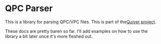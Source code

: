 # QPC Parser

This is a library for parsing QPC/VPC files. This is part of the[Quiver project](https://github.com/quiverteam).

These docs are pretty baren so far. I'll add examples on how to use the library a bit
later once it's more fleshed out.
